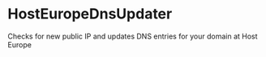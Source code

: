 # HostEuropeDnsUpdater
Checks for new public IP and updates DNS entries for your domain at Host Europe
